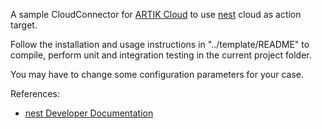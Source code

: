 A sample CloudConnector for [ARTIK Cloud](https://www.artik.io/cloud/) to use [nest](https://www.nest.com) cloud as action target.

Follow the installation and usage instructions in "../template/README" to compile, perform unit and integration testing in the current project folder.

You may have to change some configuration parameters for your case. 

References:

* [nest Developer Documentation](https://developer.nest.com/documentation/cloud/rest-guide)
